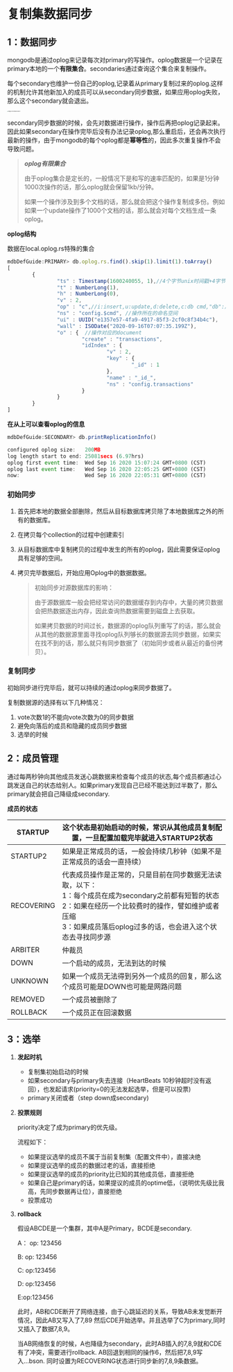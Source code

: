 # 复制集数据同步

## 1：数据同步

mongodb是通过oplog来记录每次对primary的写操作。oplog数据是一个记录在primary本地的一个**有限集合**。secondaries通过查询这个集合来复制操作。

每个secondary也维护一份自己的oplog,记录着从primary复制过来的oplog.这样的机制允许其他新加入的成员可以从secondary同步数据，如果应用oplog失败，那么这个secondary就会退出。

<img src="https://i.loli.net/2020/09/16/jpFn6B4q3uaDgcJ.png" alt="image-20200916185013807 " style="zoom:15%;" />

secondary同步数据的时候，会先对数据进行操作，操作后再把oplog记录起来。因此如果secondary在操作完毕后没有办法记录oplog,那么重启后，还会再次执行最新的操作，由于mongodb的每个oplog都是**幂等性**的，因此多次重复操作不会导致问题。

> ***oplog有限集合***
>
> 由于oplog集合是定长的，一般情况下是和写的速率匹配的，如果是1分钟1000次操作的话，那么oplog就会保留1kb/分钟。
>
> 如果一个操作涉及到多个文档的话，那么就会把这个操作复制成多份。例如如果一个update操作了1000个文档的话，那么就会对每个文档生成一条oplog。

**oplog结构**

数据在local.oplog.rs特殊的集合

```javascript
mdbDefGuide:PRIMARY> db.oplog.rs.find().skip(1).limit(1).toArray()
[
        {
                "ts" : Timestamp(1600240055, 1),//4个字节unix时间戳+4字节表示自增计数，这也就是选举的Optime
                "t" : NumberLong(1),
                "h" : NumberLong(0),
                "v" : 2,
                "op" : "c",//i:insert,u:update,d:delete,c:db cmd,"db":声明数据,"n":no op无操作
                "ns" : "config.$cmd", //操作所在的命名空间
                "ui" : UUID("e1357e57-4fa9-4917-85f3-2cf0c8f34b4c"),
                "wall" : ISODate("2020-09-16T07:07:35.199Z"),
                "o" : {  //操作对应的document
                        "create" : "transactions",
                        "idIndex" : {
                                "v" : 2,
                                "key" : {
                                        "_id" : 1
                                },
                                "name" : "_id_",
                                "ns" : "config.transactions"
                        }
                }
        }
]
```

**在从上可以查看oplog的信息**

```javascript
mdbDefGuide:SECONDARY> db.printReplicationInfo()

configured oplog size:   200MB
log length start to end: 25081secs (6.97hrs)
oplog first event time:  Wed Sep 16 2020 15:07:24 GMT+0800 (CST)
oplog last event time:   Wed Sep 16 2020 22:05:25 GMT+0800 (CST)
now:                     Wed Sep 16 2020 22:05:31 GMT+0800 (CST)
```



### 初始同步

1. 首先把本地的数据全部删除，然后从目标数据库拷贝除了本地数据库之外的所有的数据库。

2. 在拷贝每个collection的过程中创建索引

3. 从目标数据库中复制拷贝的过程中发生的所有的oplog，因此需要保证oplog具有足够的空间。

4. 拷贝完毕数据后，开始应用Oplog中的数据数据。

   > 初始同步对源数据库的影响：
   >
   > 由于源数据库一般会把经常访问的数据缓存到内存中，大量的拷贝数据会把热数据逐出内存，因此查询热数据需要到磁盘上去获取。
   >
   > 如果拷贝数据的时间过长，数据源的oplog队列重写了的话，那么就会从其他的数据源里面寻找oplog队列够长的数据源去同步数据，如果实在找不到的话，那么就只有同步数据了（初始同步或者从最近的备份拷贝）。

### 复制同步

初始同步进行完毕后，就可以持续的通过oplog来同步数据了。

复制数据源的选择有以下几种情况：

1. vote次数1的不能向vote次数为0的同步数据
2. 避免向落后的成员和隐藏的成员同步数据
3. 选举的时候

## 2：成员管理

通过每两秒钟向其他成员发送心跳数据来检查每个成员的状态,每个成员都通过心跳发送自己的状态给别人。如果primary发现自己已经不能达到过半数了，那么primary就会把自己降级成secondary.

**成员的状态**

| STARTUP    | 这个状态是初始启动的时候，常识从其他成员复制配置，一旦配置加载完毕就进入STARTUP2状态 |
| ---------- | ------------------------------------------------------------ |
| STARTUP2   | 如果是正常成员的话，一般会持续几秒钟（如果不是正常成员的话会一直持续） |
| RECOVERING | 代表成员操作是正常的，只是目前在同步数据无法读取，以下：<br />1：每个成员在成为secondary之前都有短暂的状态<br />2：如果在经历一个比较费时的操作，譬如维护或者压缩<br />3：如果成员落后oplog过多的话，也会进入这个状态去寻找同步源 |
| ARBITER    | 仲裁员                                                       |
| DOWN       | 一个启动的成员，无法到达的时候                               |
| UNKNOWN    | 如果一个成员无法得到另外一个成员的回复，那么这个成员可能是DOWN也可能是网路问题 |
| REMOVED    | 一个成员被删除了                                             |
| ROLLBACK   | 一个成员正在回滚数据                                         |



## 3：选举

1. **发起时机**

   * 复制集初始启动的时候
   * 如果secondary与primary失去连接（HeartBeats 10秒钟超时没有返回），也发起请求(priority=0的无法发起选举，但是可以投票)
   * primary关闭或者（step down成secondary)

2. **投票规则**

   priority决定了成为primary的优先级。

   流程如下：

   * 如果提议选举的成员不属于当前复制集（配置文件中），直接决绝
   * 如果提议选举的成员的数据过老的话，直接拒绝
   * 如果提议选举的成员的priority比已知的其他成员低，直接拒绝
   * 如果自己是primary的话，如果提议的成员的optime低，（说明优先级比我高，先同步数据再让位），直接拒绝
   * 投票成功

3. **rollback**

   假设ABCDE是一个集群，其中A是Primary，BCDE是secondary.

   A： op:  123456

   B:   op: 123456

   C:   op:123456

   D: op:123456

   E:op:123456

   此时，AB和CDE断开了网络连接，由于心跳延迟的关系，导致AB未发觉断开情况，因此AB又写入了7,89 然后CDE开始选举。并且选举了C为primary,同时又插入了数据7,8,9。

   当AB网络恢复的时候，A也降级为secondary，此时AB插入的7,8,9就和CDE有了冲突，需要进行rollback. AB回退到相同的操作6，然后把7,8,9写入<database>.<collection>.<timestamp>.bson. 同时设置为RECOVERING状态进行同步新的7,8,9条数据。

